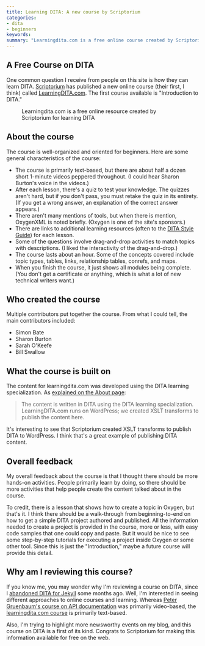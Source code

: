 ```yaml
---
title: Learning DITA: A new course by Scriptorium 
categories:
- dita
- beginners
keywords: 
summary: "Learningdita.com is a free online course created by Scriptorium for learning DITA. The course lasts about an hour and will introduce you to core DITA concepts and techniques."
---
```


## A Free Course on DITA

One common question I receive from people on this site is how they can learn DITA. [Scriptorium](http://scriptorium.com) has published a new online course (their first, I think) called [LearningDITA.com](http://www.learningdita.com/). The first course available is "Introduction to DITA."

<figure><a href="http://www.learningdita.com/"><img src="{{ "/images/learningdita.png" | prepend: site.baseurl }}" alt="" /></a><figcaption>Learningdita.com is a free online resource created by Scriptorium for learning DITA</figcaption></figure>

## About the course

The course is well-organized and oriented for beginners. Here are some general characteristics of the course:

* The course is primarily text-based, but there are about half a dozen short 1-minute videos peppered throughout. (I could hear Sharon Burton's voice in the videos.)
* After each lesson, there's a quiz to test your knowledge. The quizzes aren't hard, but if you don't pass, you must retake the quiz in its entirety. (If you get a wrong answer, an explanation of the correct answer appears.)
* There aren't many mentions of tools, but when there is mention, OxygenXML is noted briefly. (Oxygen is one of the site's sponsors.)
* There are links to additional learning resources (often to the [DITA Style Guide](http://www.oxygenxml.com/dita/styleguide/webhelp-feedback/index.html#Artefact/Maps/c_The_topicref_Element.html)) for each lesson.
* Some of the questions involve drag-and-drop activities to match topics with descriptions. (I liked the interactivity of the drag-and-drop.)
* The course lasts about an hour. Some of the concepts covered include topic types, tables, links, relationship tables, conrefs, and maps.
* When you finish the course, it just shows all modules being complete. (You don't get a certificate or anything, which is what a lot of new technical writers want.)

## Who created the course
Multiple contributors put together the course. From what I could tell, the main contributors included: 

* Simon Bate
* Sharon Burton
* Sarah O'Keefe
* Bill Swallow

## What the course is built on

The content for learningdita.com was developed using the DITA learning specialization. As [explained on the About page](http://www.learningdita.com/about/):

>The content is written in DITA using the DITA learning specialization. LearningDITA.com runs on WordPress; we created XSLT transforms to publish the content here.

It's interesting to see that Scriptorium created XSLT transforms to publish DITA to WordPress. I think that's a great example of publishing DITA content.

## Overall feedback

My overall feedback about the course is that I thought there should be more hands-on activities. People primarily learn by doing, so there should be more activities that help people create the content talked about in the course. 

To credit, there is a lesson that shows how to create a topic in Oxygen, but that's it. I think there should be a walk-through from beginning-to-end on how to get a simple DITA project authored and published. All the information needed to create a project is provided in the course, more or less, with easy code samples that one could copy and paste. But it would be nice to see some step-by-step tutorials for executing a project inside Oxygen or some other tool. Since this is just the "Introduction," maybe a future course will provide this detail.

## Why am I reviewing this course?

If you know me, you may wonder why I'm reviewing a course on DITA, since I [abandoned DITA for Jekyll](http://idratherbewriting.com/2015/01/28/10-reasons-for-moving-away-from-dita/) some months ago. Well, I'm interested in seeing different approaches to online courses and learning. Whereas [Peter Gruenbaum's course on API documentation](http://idratherbewriting.com/2015/07/24/udemy-course-on-api-technical-writing-part-two/) was primarily video-based, the [learningdita.com course](http://learningdita.com/) is primarily text-based. 

Also, I'm trying to highlight more newsworthy events on my blog, and this course on DITA is a first of its kind. Congrats to Scriptorium for making this information available for free on the web.


